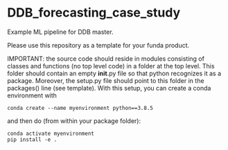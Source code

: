 # DDB_forecasting_case_study

Example ML pipeline for DDB master.

Please use this repository as a template for your funda product.

IMPORTANT:
the source code should reside in modules consisting of classes and functions
(no top level code) in a folder at the top level. This folder should contain
an empty __init__.py file so that python recognizes it as a package.
Moreover, the setup.py file should point to this folder in the packages()
line (see template). With this setup, you can create a conda environment with

```
conda create --name myenvironment python==3.8.5
```

and then do (from within your package folder):

```
conda activate myenvironment
pip install -e .
```

